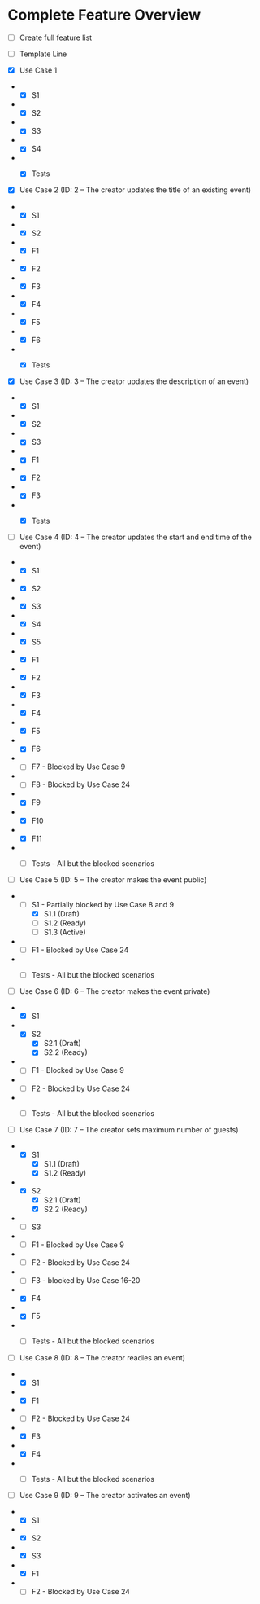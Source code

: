 ﻿# Complete Feature Overview

* [ ] Create full feature list  
* [ ] Template Line


* [X] Use Case 1
- - [X] S1
- - [X] S2
- - [X] S3
- - [X] S4
- - [X] Tests
  
  

* [X] Use Case 2 (ID: 2 – The creator updates the title of an existing event)  
- - [X] S1  
- - [X] S2  
- - [X] F1  
- - [X] F2
- - [X] F3  
- - [X] F4  
- - [X] F5  
- - [X] F6  
- - [X] Tests


* [X] Use Case 3 (ID: 3 – The creator updates the description of an event)
- - [X] S1
- - [X] S2
- - [X] S3
- - [X] F1
- - [X] F2
- - [X] F3
- - [X] Tests


* [ ] Use Case 4 (ID: 4 – The creator updates the start and end time of the event)
- - [X] S1
- - [X] S2
- - [X] S3
- - [X] S4
- - [X] S5
- - [X] F1
- - [X] F2
- - [X] F3
- - [X] F4
- - [X] F5
- - [X] F6
- - [ ] F7 - Blocked by Use Case 9
- - [ ] F8 - Blocked by Use Case 24
- - [X] F9
- - [X] F10
- - [X] F11
- - [ ] Tests - All but the blocked scenarios


* [ ] Use Case 5 (ID: 5 – The creator makes the event public)
- - [ ] S1 - Partially blocked by Use Case 8 and 9
	- [X] S1.1 (Draft)
	- [ ] S1.2 (Ready)
	- [ ] S1.3 (Active)
- - [ ] F1 - Blocked by Use Case 24
- - [ ] Tests - All but the blocked scenarios


* [ ] Use Case 6 (ID: 6 – The creator makes the event private)
- - [X] S1
- - [X] S2
	- [X] S2.1 (Draft)
	- [X] S2.2 (Ready)
- - [ ] F1 - Blocked by Use Case 9
- - [ ] F2 - Blocked by Use Case 24
- - [ ] Tests - All but the blocked scenarios


* [ ] Use Case 7 (ID: 7 – The creator sets maximum number of guests)
- - [X] S1
	- [X] S1.1 (Draft)
	- [X] S1.2 (Ready)
- - [X] S2
	- [X] S2.1 (Draft)
	- [X] S2.2 (Ready)
- - [ ] S3
- - [ ] F1 - Blocked by Use Case 9
- - [ ] F2 - Blocked by Use Case 24
- - [ ] F3 - blocked by Use Case 16-20
- - [X] F4
- - [X] F5
- - [ ] Tests - All but the blocked scenarios


* [ ] Use Case 8 (ID: 8 – The creator readies an event)
- - [X] S1
- - [X] F1
- - [ ] F2 - Blocked by Use Case 24
- - [X] F3
- - [X] F4
- - [ ] Tests - All but the blocked scenarios


* [ ] Use Case 9 (ID: 9 – The creator activates an event)
- - [X] S1
- - [X] S2
- - [X] S3
- - [X] F1
- - [ ] F2 - Blocked by Use Case 24